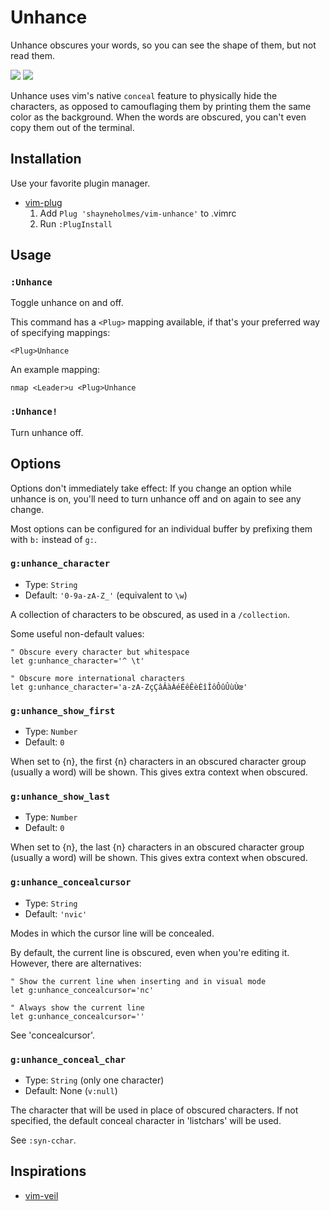 # Unhance

Unhance obscures your words, so you can see the shape of them, but not read
them.

![](https://raw.github.com/shayneholmes/i/master/unhance-before.png)
![](https://raw.github.com/shayneholmes/i/master/unhance-after.png)

Unhance uses vim's native `conceal` feature to physically hide the
characters, as opposed to camouflaging them by printing them the same color as
the background. When the words are obscured, you can't even copy them out of
the terminal.

## Installation

Use your favorite plugin manager.

- [vim-plug](https://github.com/junegunn/vim-plug)
  1. Add `Plug 'shayneholmes/vim-unhance'` to .vimrc
  2. Run `:PlugInstall`

## Usage

### `:Unhance`

  Toggle unhance on and off.

  This command has a `<Plug>` mapping available, if that's your preferred way
  of specifying mappings:

    <Plug>Unhance

  An example mapping:

    nmap <Leader>u <Plug>Unhance

### `:Unhance!`

  Turn unhance off.

## Options

Options don't immediately take effect: If you change an option while unhance
is on, you'll need to turn unhance off and on again to see any change.

Most options can be configured for an individual buffer by prefixing them with
`b:` instead of `g:`.

### `g:unhance_character`

  - Type: `String`
  - Default: `'0-9a-zA-Z_'` (equivalent to `\w`)

  A collection of characters to be obscured, as used in a `/collection`.

  Some useful non-default values:

    " Obscure every character but whitespace
    let g:unhance_character='^ \t'

    " Obscure more international characters
    let g:unhance_character='a-zA-ZçÇâÂàÀéÉêÊèÈîÎôÔûÛùÙœ'

### `g:unhance_show_first`

  - Type: `Number`
  - Default: `0`

  When set to {n}, the first {n} characters in an obscured character group
  (usually a word) will be shown. This gives extra context when obscured.

### `g:unhance_show_last`
  - Type: `Number`
  - Default: `0`

  When set to {n}, the last {n} characters in an obscured character group
  (usually a word) will be shown. This gives extra context when obscured.

### `g:unhance_concealcursor`

  - Type: `String`
  - Default: `'nvic'`

  Modes in which the cursor line will be concealed.

  By default, the current line is obscured, even when you're editing it.
  However, there are alternatives:

    " Show the current line when inserting and in visual mode
    let g:unhance_concealcursor='nc'

    " Always show the current line
    let g:unhance_concealcursor=''

  See 'concealcursor'.

### `g:unhance_conceal_char`

  - Type: `String` (only one character)
  - Default: None (`v:null`)

  The character that will be used in place of obscured characters. If not
  specified, the default conceal character in 'listchars' will be used.

  See `:syn-cchar`.

## Inspirations

 * [vim-veil](https://github.com/swordguin/vim-veil/)

